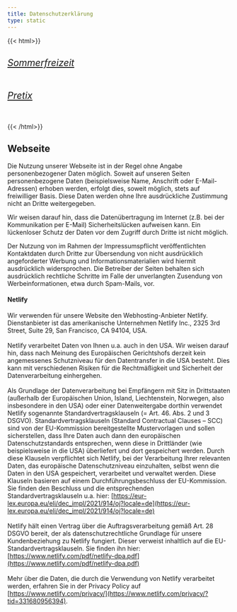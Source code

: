 ```yaml
---
title: Datenschutzerklärung
type: static
---
```

{{< html>}}
<section class=" text-gray-800 text-center">
    <div >
        <h2 class="text-5xl my-12 font-bold tracking-tight">
            <a class="inline-block px-7 py-3 bg-primary-600 text-white font-medium text-sm leading-snug uppercase rounded shadow-md hover:bg-primary-700 hover:shadow-lg focus:bg-primary-700 focus:shadow-lg focus:outline-none focus:ring-0 active:bg-primary-800 active:shadow-lg transition duration-150 ease-in-out mb-2 md:mr-2"
                href="/datenschutz/sommerfreizeit/" role="button" data-mdb-ripple="true"
                data-mdb-ripple-color="light">
                <h6 class="text-white">Sommerfreizeit</h6>
            </a>
            <a class="inline-block px-7 py-3 bg-primary-600 text-white font-medium text-sm leading-snug uppercase rounded shadow-md hover:bg-primary-700 hover:shadow-lg focus:bg-primary-700 focus:shadow-lg focus:outline-none focus:ring-0 active:bg-primary-800 active:shadow-lg transition duration-150 ease-in-out mb-2 md:mr-2"
                href="/datenschutz/pretix/" role="button" data-mdb-ripple="true"
                data-mdb-ripple-color="light">
                <h6 class="text-white">Pretix</h6>
            </a>
        </h2>
    </div>
</section>
{{< /html>}}

## Webseite
Die Nutzung unserer Webseite ist in der Regel ohne Angabe personenbezogener Daten möglich. Soweit auf unseren Seiten personenbezogene Daten (beispielsweise Name, Anschrift oder E-Mail-Adressen) erhoben werden, erfolgt dies, soweit möglich, stets auf freiwilliger Basis. Diese Daten werden ohne Ihre ausdrückliche Zustimmung nicht an Dritte weitergegeben.

Wir weisen darauf hin, dass die Datenübertragung im Internet (z.B. bei der Kommunikation per E-Mail) Sicherheitslücken aufweisen kann. Ein lückenloser Schutz der Daten vor dem Zugriff durch Dritte ist nicht möglich.

Der Nutzung von im Rahmen der Impressumspflicht veröffentlichten Kontaktdaten durch Dritte zur Übersendung von nicht ausdrücklich angeforderter Werbung und Informationsmaterialien wird hiermit ausdrücklich widersprochen. Die Betreiber der Seiten behalten sich ausdrücklich rechtliche Schritte im Falle der unverlangten Zusendung von Werbeinformationen, etwa durch Spam-Mails, vor.

#### Netlify

Wir verwenden für unsere Website den Webhosting-Anbieter Netlify. Dienstanbieter ist das amerikanische Unternehmen Netlify Inc., 2325 3rd Street, Suite 29, San Francisco, CA 94104, USA.  
   
Netlify verarbeitet Daten von Ihnen u.a. auch in den USA. Wir weisen darauf hin, dass nach Meinung des Europäischen Gerichtshofs derzeit kein angemessenes Schutzniveau für den Datentransfer in die USA besteht. Dies kann mit verschiedenen Risiken für die Rechtmäßigkeit und Sicherheit der Datenverarbeitung einhergehen.  
   
Als Grundlage der Datenverarbeitung bei Empfängern mit Sitz in Drittstaaten (außerhalb der Europäischen Union, Island, Liechtenstein, Norwegen, also insbesondere in den USA) oder einer Datenweitergabe dorthin verwendet Netlify sogenannte Standardvertragsklauseln (= Art. 46. Abs. 2 und 3 DSGVO). Standardvertragsklauseln (Standard Contractual Clauses – SCC) sind von der EU-Kommission bereitgestellte Mustervorlagen und sollen sicherstellen, dass Ihre Daten auch dann den europäischen Datenschutzstandards entsprechen, wenn diese in Drittländer (wie beispielsweise in die USA) überliefert und dort gespeichert werden. Durch diese Klauseln verpflichtet sich Netlify, bei der Verarbeitung Ihrer relevanten Daten, das europäische Datenschutzniveau einzuhalten, selbst wenn die Daten in den USA gespeichert, verarbeitet und verwaltet werden. Diese Klauseln basieren auf einem Durchführungsbeschluss der EU-Kommission. Sie finden den Beschluss und die entsprechenden Standardvertragsklauseln u.a. hier: [https://eur-lex.europa.eu/eli/dec_impl/2021/914/oj?locale=de](https://eur-lex.europa.eu/eli/dec_impl/2021/914/oj?locale=de)  
   
Netlify hält einen Vertrag über die Auftragsverarbeitung gemäß Art. 28 DSGVO bereit, der als datenschutzrechtliche Grundlage für unsere Kundenbeziehung zu Netlify fungiert. Dieser verweist inhaltlich auf die EU-Standardvertragsklauseln. Sie finden ihn hier: [https://www.netlify.com/pdf/netlify-dpa.pdf](https://www.netlify.com/pdf/netlify-dpa.pdf)  
   
Mehr über die Daten, die durch die Verwendung von Netlify verarbeitet werden, erfahren Sie in der Privacy Policy auf [https://www.netlify.com/privacy/](https://www.netlify.com/privacy/?tid=331680956394).